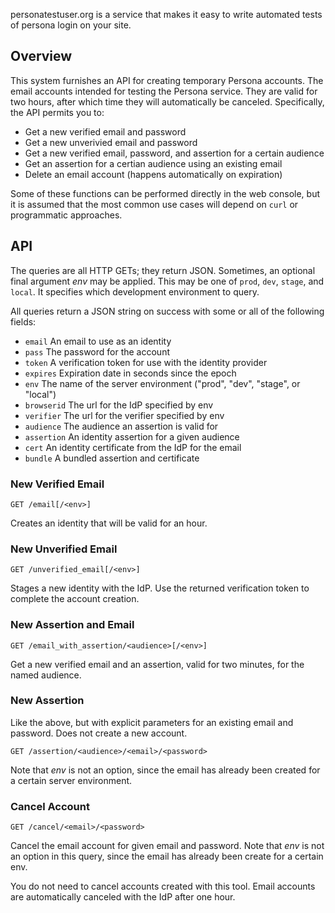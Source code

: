 personatestuser.org is a service that makes it easy to write automated tests of
persona login on your site.

## Overview

This system furnishes an API for creating temporary Persona accounts.
The email accounts intended for testing the Persona service.  They are
valid for two hours, after which time they will automatically be
canceled.  Specifically, the API permits you to:

- Get a new verified email and password
- Get a new unverivied email and password
- Get a new verified email, password, and assertion for a certain audience
- Get an assertion for a certian audience using an existing email
- Delete an email account (happens automatically on expiration)

Some of these functions can be performed directly in the web console,
but it is assumed that the most common use cases will depend on `curl`
or programmatic approaches.

## API

The queries are all HTTP GETs; they return JSON.  Sometimes, an
optional final argument *env* may be applied.  This may be one of
`prod`, `dev`, `stage`, and `local`.  It specifies which development
environment to query.

All queries return a JSON string on success with some or all of the
following fields:

- `email` An email to use as an identity
- `pass` The password for the account
- `token` A verification token for use with the identity provider
- `expires` Expiration date in seconds since the epoch
- `env` The name of the server environment ("prod", "dev", "stage", or "local")
- `browserid` The url for the IdP specified by env
- `verifier` The url for the verifier specified by env
- `audience` The audience an assertion is valid for
- `assertion` An identity assertion for a given audience
- `cert` An identity certificate from the IdP for the email
- `bundle` A bundled assertion and certificate

### New Verified Email

    GET /email[/<env>]

Creates an identity that will be valid for an hour.

### New Unverified Email

    GET /unverified_email[/<env>]

Stages a new identity with the IdP.  Use the returned verification
token to complete the account creation.

### New Assertion and Email

    GET /email_with_assertion/<audience>[/<env>]

Get a new verified email and an assertion, valid for two minutes, for
the named audience.

### New Assertion

Like the above, but with explicit parameters for an existing email and
password.  Does not create a new account.

    GET /assertion/<audience>/<email>/<password>

Note that *env* is not an option, since the email has already been
created for a certain server environment.

### Cancel Account

    GET /cancel/<email>/<password>

Cancel the email account for given email and password.  Note that
*env* is not an option in this query, since the email has already
been create for a certain env.

You do not need to cancel accounts created with this tool.  Email
accounts are automatically canceled with the IdP after one hour.




